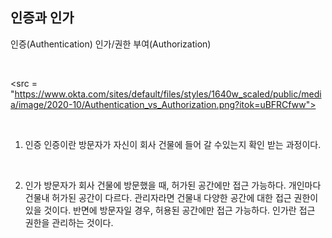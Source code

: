 ## 인증과 인가

인증(Authentication)
인가/권한 부여(Authorization)

<br>

<src = "https://www.okta.com/sites/default/files/styles/1640w_scaled/public/media/image/2020-10/Authentication_vs_Authorization.png?itok=uBFRCfww">

<br>

1. 인증
인증이란 방문자가 자신이 회사 건물에 들어 갈 수있는지 확인 받는 과정이다.

<br>

2. 인가
방문자가 회사 건물에 방문했을 때, 허가된 공간에만 접근 가능하다.
개인마다 건물내 허가된 공간이 다르다.
관리자라면 건물내 다양한 공간에 대한 접근 권한이 있을 것이다.
반면에 방문자일 경우, 허용된 공간에만 접근 가능하다.
인가란 접근 권한을 관리하는 것이다.